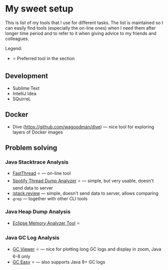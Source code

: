
# My sweet setup

This is list of my tools that I use for different tasks. The list is maintained so I can easily find tools (especially the on-line ones) when I need them after longer time period and to refer to it when giving advice to my friends and colleagues.

Legend:

* ⭐️ Preferred tool in the section


## Development

* Sublime Text
* IntelliJ Idea
* SQuirreL

## Docker

* Dive (https://github.com/wagoodman/dive) — nice tool for exploring layers of Docker images


## Problem solving

### Java Stacktrace Analysis

* [FastThread](https://fastthread.io) ⭐️ — on-line tool
* [Spotify Thread Dump Analyzer](https://spotify.github.io/threaddump-analyzer/) ⭐️ — simple, but very usable, doesn't send data to server
* [jstack.review](https://jstack.review/) — simple, doesn't send data to server, allows comparing
* `grep` — together with other CLI tools

### Java Heap Dump Analysis

* [Eclipse Memory Analyzer Tool](https://www.eclipse.org/mat/) ⭐️ 

### Java GC Log Analysis

* [GC Viewer](https://github.com/chewiebug/GCViewer) ⭐️ — nice for plotting long GC logs and display in zoom, Java 6-8 only
* [GC Easy](https://gceasy.io/index.jsp) ⭐️ — also supports Java 9+ GC logs
